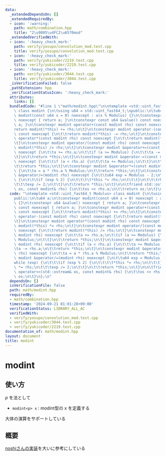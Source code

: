 ```yaml
---
data:
  _extendedDependsOn: []
  _extendedRequiredBy:
  - icon: ':warning:'
    path: math/combination.hpp
    title: "2\u9805\u4FC2\u6570mod"
  _extendedVerifiedWith:
  - icon: ':heavy_check_mark:'
    path: verify/yosupo/convolution_mod.test.cpp
    title: verify/yosupo/convolution_mod.test.cpp
  - icon: ':heavy_check_mark:'
    path: verify/yukicoder/2219.test.cpp
    title: verify/yukicoder/2219.test.cpp
  - icon: ':heavy_check_mark:'
    path: verify/yukicoder/3044.test.cpp
    title: verify/yukicoder/3044.test.cpp
  _isVerificationFailed: false
  _pathExtension: hpp
  _verificationStatusIcon: ':heavy_check_mark:'
  attributes:
    links: []
  bundledCode: "#line 1 \"math/modint.hpp\"\n\ntemplate <std::uint_fast64_t Modulus>\
    \ class modint {\n\tusing u64 = std::uint_fast64_t;\npublic:\n\tu64 a;\n\tconstexpr\
    \ modint(const u64 x = 0) noexcept : a(x % Modulus) {}\n\tconstexpr u64 &value()\
    \ noexcept { return a; }\n\tconstexpr const u64 &value() const noexcept { return\
    \ a; }\n\tconstexpr modint operator+(const modint rhs) const noexcept {\n\t\t\
    return modint(*this) += rhs;\n\t}\n\tconstexpr modint operator-(const modint rhs)\
    \ const noexcept {\n\t\treturn modint(*this) -= rhs;\n\t}\n\tconstexpr modint\
    \ operator*(const modint rhs) const noexcept {\n\t\treturn modint(*this) *= rhs;\n\
    \t}\n\tconstexpr modint operator/(const modint rhs) const noexcept {\n\t\treturn\
    \ modint(*this) /= rhs;\n\t}\n\tconstexpr modint &operator+=(const modint rhs)\
    \ noexcept {\n\t\ta += rhs.a;\n\t\tif (a >= Modulus) {\n\t\t\ta -= Modulus;\n\t\
    \t}\n\t\treturn *this;\n\t}\n\tconstexpr modint &operator-=(const modint rhs)\
    \ noexcept {\n\t\tif (a < rhs.a) {\n\t\t\ta += Modulus;\n\t\t}\n\t\ta -= rhs.a;\n\
    \t\treturn *this;\n\t}\n\tconstexpr modint &operator*=(const modint rhs) noexcept\
    \ {\n\t\ta = a * rhs.a % Modulus;\n\t\treturn *this;\n\t}\n\tconstexpr modint\
    \ &operator/=(modint rhs) noexcept {\n\t\tu64 exp = Modulus - 2;\n\t\twhile (exp)\
    \ {\n\t\t\tif (exp % 2) {\n\t\t\t\t*this *= rhs;\n\t\t\t}\n\t\t\trhs *= rhs;\n\
    \t\t\texp /= 2;\n\t\t}\n\t\treturn *this;\n\t}\n\n\tfriend std::ostream& operator<<(std::ostream&\
    \ os, const modint& rhs) {\n\t\tos << rhs.a;\n\t\treturn os;\n\t}\n};\n"
  code: "\ntemplate <std::uint_fast64_t Modulus> class modint {\n\tusing u64 = std::uint_fast64_t;\n\
    public:\n\tu64 a;\n\tconstexpr modint(const u64 x = 0) noexcept : a(x % Modulus)\
    \ {}\n\tconstexpr u64 &value() noexcept { return a; }\n\tconstexpr const u64 &value()\
    \ const noexcept { return a; }\n\tconstexpr modint operator+(const modint rhs)\
    \ const noexcept {\n\t\treturn modint(*this) += rhs;\n\t}\n\tconstexpr modint\
    \ operator-(const modint rhs) const noexcept {\n\t\treturn modint(*this) -= rhs;\n\
    \t}\n\tconstexpr modint operator*(const modint rhs) const noexcept {\n\t\treturn\
    \ modint(*this) *= rhs;\n\t}\n\tconstexpr modint operator/(const modint rhs) const\
    \ noexcept {\n\t\treturn modint(*this) /= rhs;\n\t}\n\tconstexpr modint &operator+=(const\
    \ modint rhs) noexcept {\n\t\ta += rhs.a;\n\t\tif (a >= Modulus) {\n\t\t\ta -=\
    \ Modulus;\n\t\t}\n\t\treturn *this;\n\t}\n\tconstexpr modint &operator-=(const\
    \ modint rhs) noexcept {\n\t\tif (a < rhs.a) {\n\t\t\ta += Modulus;\n\t\t}\n\t\
    \ta -= rhs.a;\n\t\treturn *this;\n\t}\n\tconstexpr modint &operator*=(const modint\
    \ rhs) noexcept {\n\t\ta = a * rhs.a % Modulus;\n\t\treturn *this;\n\t}\n\tconstexpr\
    \ modint &operator/=(modint rhs) noexcept {\n\t\tu64 exp = Modulus - 2;\n\t\t\
    while (exp) {\n\t\t\tif (exp % 2) {\n\t\t\t\t*this *= rhs;\n\t\t\t}\n\t\t\trhs\
    \ *= rhs;\n\t\t\texp /= 2;\n\t\t}\n\t\treturn *this;\n\t}\n\n\tfriend std::ostream&\
    \ operator<<(std::ostream& os, const modint& rhs) {\n\t\tos << rhs.a;\n\t\treturn\
    \ os;\n\t}\n};\n"
  dependsOn: []
  isVerificationFile: false
  path: math/modint.hpp
  requiredBy:
  - math/combination.hpp
  timestamp: '2024-09-21 01:01:28+09:00'
  verificationStatus: LIBRARY_ALL_AC
  verifiedWith:
  - verify/yosupo/convolution_mod.test.cpp
  - verify/yukicoder/3044.test.cpp
  - verify/yukicoder/2219.test.cpp
documentation_of: math/modint.hpp
layout: document
title: modint
---
```


# modint

## 使い方

$p$ を法として

- ``modint<p> x`` : modint型の x を定義する

大体の演算をサポートしている

## 概要

[noshiさんの実装](https://noshi91.hatenablog.com/entry/2019/03/31/174006)を大いに参考にしている
